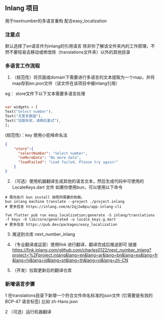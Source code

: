 ## Inlang 项目

用于nextnumber的多语言重构
配合easy_localization

### 注意点
默认选择了en语言作为inlang的引用语言
除非你了解该文件夹内的工作原理，不然不要轻易去移动或修改除（translations文件夹）以外的其他目录

### 多语言工作流程

1. （规范性）将页面或domain下需要进行多语言的文本提取为一个map，并将map存到en.json文件（该文件在该项目中被inlang引用）

eg：
store文件下以下文本需要多语言处理

```dart

var widgets = [
Text("Select number"),
Text("无更多数据"),
Text("加载失败，请稍后重试"),
];

```
(规范性)：key 使用小驼峰命名法
```json
{
    "store":{
      "selectNumber": "Select number",
      "noMoreData": "No more data",
      "loadFailed": "Load failed, Please try again!"
    }
}
```

2. （可选）使用机器翻译生成其他的语言文本，然后生成代码中可使用的 LocaleKeys.dart 文件
如果你使用bun，可以使用以下命令

```shell
# 需先执行 bun install 按照所需要的依赖。
bun inlang machine translate --project ./project.inlang
# 更多信息 https://inlang.com/m/2qj2w8pu/app-inlang-cli
```

```shell
fvm flutter pub run easy_localization:generate -S inlang/translations -f keys -O lib/core/generated -o locale_keys.g.dart
# 更多信息 https://pub.dev/packages/easy_localization
```

3. 推送到仓库 next_number_inlang

4. （专业翻译或运营）使用fink 进行翻译，翻译完成后推送即可
链接 https://fink.inlang.com/github.com/charles0122/next_number_inlang?project=%2Fproject.inlang&lang=en&lang=ar&lang=bn&lang=es&lang=fr&lang=hi&lang=id&lang=pt&lang=th&lang=vi&lang=zh-CN

5. （开发）拉取更新后的翻译仓库

### 新增语言步骤
1 在translations目录下新增一个符合文件命名标准的json文件 (它需要是有效的 BCP-47 语言标签)
比如 zh-Hans.json

2 （可选）运行机器翻译
